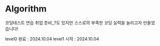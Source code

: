 # Algorithm
코딩테스트 연습
취업 준비,,?도 있지만 스스로의 부족한 코딩 실력을 늘리고자 만들었습니다!

level0 완료 : 2024.10.04
level1 시작 : 2024.10.04
